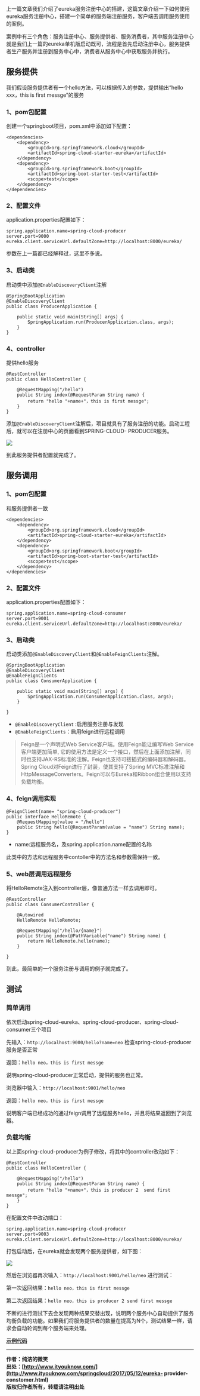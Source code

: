 上一篇文章我们介绍了eureka服务注册中心的搭建，这篇文章介绍一下如何使用eureka服务注册中心，搭建一个简单的服务端注册服务，客户端去调用服务使用的案例。

案例中有三个角色：服务注册中心、服务提供者、服务消费者，其中服务注册中心就是我们上一篇的eureka单机版启动既可，流程是首先启动注册中心，服务提供者生产服务并注册到服务中心中，消费者从服务中心中获取服务并执行。

  

## 服务提供

我们假设服务提供者有一个hello方法，可以根据传入的参数，提供输出“hello xxx，this is first messge”的服务  
  

### 1、pom包配置

创建一个springboot项目，pom.xml中添加如下配置：

    
    
    <dependencies>
        <dependency>
            <groupId>org.springframework.cloud</groupId>
            <artifactId>spring-cloud-starter-eureka</artifactId>
        </dependency>
        <dependency>
            <groupId>org.springframework.boot</groupId>
            <artifactId>spring-boot-starter-test</artifactId>
            <scope>test</scope>
        </dependency>
    </dependencies>

  

### 2、配置文件

application.properties配置如下：

    
    
    spring.application.name=spring-cloud-producer
    server.port=9000
    eureka.client.serviceUrl.defaultZone=http://localhost:8000/eureka/

参数在上一篇都已经解释过，这里不多说。  
  

### 3、启动类

启动类中添加`@EnableDiscoveryClient`注解

    
    
    @SpringBootApplication
    @EnableDiscoveryClient
    public class ProducerApplication {
    
        public static void main(String[] args) {
            SpringApplication.run(ProducerApplication.class, args);
        }
    }

  

### 4、controller

提供hello服务

    
    
    @RestController
    public class HelloController {
        
        @RequestMapping("/hello")
        public String index(@RequestParam String name) {
            return "hello "+name+"，this is first messge";
        }
    }

添加`@EnableDiscoveryClient`注解后，项目就具有了服务注册的功能。启动工程后，就可以在注册中心的页面看到SPRING-CLOUD-
PRODUCER服务。

![](../md/img/ityouknow/eureka_server.png)

到此服务提供者配置就完成了。  
  

## 服务调用

### 1、pom包配置

和服务提供者一致

    
    
    <dependencies>
        <dependency>
            <groupId>org.springframework.cloud</groupId>
            <artifactId>spring-cloud-starter-eureka</artifactId>
        </dependency>
        <dependency>
            <groupId>org.springframework.boot</groupId>
            <artifactId>spring-boot-starter-test</artifactId>
            <scope>test</scope>
        </dependency>
    </dependencies>

  

### 2、配置文件

application.properties配置如下：

    
    
    spring.application.name=spring-cloud-consumer
    server.port=9001
    eureka.client.serviceUrl.defaultZone=http://localhost:8000/eureka/

  

### 3、启动类

启动类添加`@EnableDiscoveryClient`和`@EnableFeignClients`注解。

    
    
    @SpringBootApplication
    @EnableDiscoveryClient
    @EnableFeignClients
    public class ConsumerApplication {
    
        public static void main(String[] args) {
            SpringApplication.run(ConsumerApplication.class, args);
        }
    
    }

  * `@EnableDiscoveryClient` :启用服务注册与发现
  * `@EnableFeignClients`：启用feign进行远程调用

> Feign是一个声明式Web Service客户端。使用Feign能让编写Web Service客户端更加简单,
它的使用方法是定义一个接口，然后在上面添加注解，同时也支持JAX-RS标准的注解。Feign也支持可拔插式的编码器和解码器。Spring
Cloud对Feign进行了封装，使其支持了Spring
MVC标准注解和HttpMessageConverters。Feign可以与Eureka和Ribbon组合使用以支持负载均衡。  
>  
>

### 4、feign调用实现

    
    
    @FeignClient(name= "spring-cloud-producer")
    public interface HelloRemote {
        @RequestMapping(value = "/hello")
        public String hello(@RequestParam(value = "name") String name);
    }

  * name:远程服务名，及spring.application.name配置的名称

此类中的方法和远程服务中contoller中的方法名和参数需保持一致。

  

### 5、web层调用远程服务

将HelloRemote注入到controller层，像普通方法一样去调用即可。

    
    
    @RestController
    public class ConsumerController {
    
        @Autowired
        HelloRemote HelloRemote;
        
        @RequestMapping("/hello/{name}")
        public String index(@PathVariable("name") String name) {
            return HelloRemote.hello(name);
        }
    
    }

到此，最简单的一个服务注册与调用的例子就完成了。

  

## 测试

### 简单调用

依次启动spring-cloud-eureka、spring-cloud-producer、spring-cloud-consumer三个项目

先输入：`http://localhost:9000/hello?name=neo` 检查spring-cloud-producer服务是否正常

返回：`hello neo，this is first messge`

说明spring-cloud-producer正常启动，提供的服务也正常。

浏览器中输入：`http://localhost:9001/hello/neo`

返回：`hello neo，this is first messge`

说明客户端已经成功的通过feign调用了远程服务hello，并且将结果返回到了浏览器。  
  

### 负载均衡

以上面spring-cloud-producer为例子修改，将其中的controller改动如下：

    
    
    @RestController
    public class HelloController {
        
        @RequestMapping("/hello")
        public String index(@RequestParam String name) {
            return "hello "+name+"，this is producer 2  send first messge";
        }
    }

在配置文件中改动端口：

    
    
    spring.application.name=spring-cloud-producer
    server.port=9003
    eureka.client.serviceUrl.defaultZone=http://localhost:8000/eureka/

打包启动后，在eureka就会发现两个服务提供者，如下图：

![](../md/img/ityouknow/eureka_server2.png)

然后在浏览器再次输入：`http://localhost:9001/hello/neo` 进行测试：

第一次返回结果：`hello neo，this is first messge`

第二次返回结果：`hello neo，this is producer 2 send first messge`

不断的进行测试下去会发现两种结果交替出现，说明两个服务中心自动提供了服务均衡负载的功能。如果我们将服务提供者的数量在提高为N个，测试结果一样，请求会自动轮询到每个服务端来处理。  
  
  
**[示例代码](https://github.com/ityouknow/spring-cloud-starter)**

* * *

**作者：纯洁的微笑**  
**出处：[http://www.ityouknow.com/](http://www.ityouknow.com/springcloud/2017/05/12/eureka-
provider-constomer.html)**  
**版权归作者所有，转载请注明出处**

